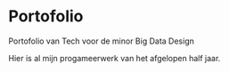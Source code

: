 # Portofolio
Portofolio van Tech voor de minor Big Data Design

Hier is al mijn progameerwerk van het afgelopen half jaar.
